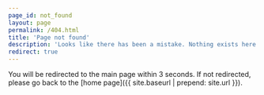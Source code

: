 ```yaml
---
page_id: not_found
layout: page
permalink: /404.html
title: 'Page not found'
description: 'Looks like there has been a mistake. Nothing exists here.'
redirect: true
---
```


You will be redirected to the main page within 3 seconds. If not redirected, please go back to the [home page]({{ site.baseurl | prepend: site.url }}).

